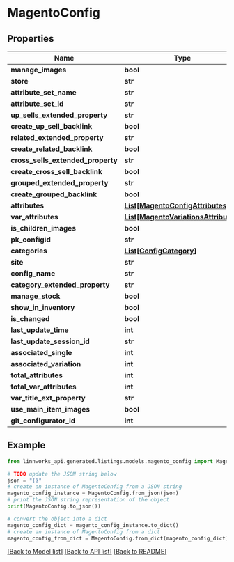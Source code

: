 # MagentoConfig


## Properties

Name | Type | Description | Notes
------------ | ------------- | ------------- | -------------
**manage_images** | **bool** |  | [optional] 
**store** | **str** |  | [optional] 
**attribute_set_name** | **str** |  | [optional] 
**attribute_set_id** | **str** |  | [optional] 
**up_sells_extended_property** | **str** |  | [optional] 
**create_up_sell_backlink** | **bool** |  | [optional] 
**related_extended_property** | **str** |  | [optional] 
**create_related_backlink** | **bool** |  | [optional] 
**cross_sells_extended_property** | **str** |  | [optional] 
**create_cross_sell_backlink** | **bool** |  | [optional] 
**grouped_extended_property** | **str** |  | [optional] 
**create_grouped_backlink** | **bool** |  | [optional] 
**attributes** | [**List[MagentoConfigAttributes]**](MagentoConfigAttributes.md) |  | [optional] 
**var_attributes** | [**List[MagentoVariationsAttributes]**](MagentoVariationsAttributes.md) |  | [optional] 
**is_children_images** | **bool** |  | [optional] 
**pk_configid** | **str** |  | [optional] 
**categories** | [**List[ConfigCategory]**](ConfigCategory.md) |  | [optional] 
**site** | **str** |  | [optional] 
**config_name** | **str** |  | [optional] 
**category_extended_property** | **str** |  | [optional] 
**manage_stock** | **bool** |  | [optional] 
**show_in_inventory** | **bool** |  | [optional] 
**is_changed** | **bool** |  | [optional] 
**last_update_time** | **int** |  | [optional] 
**last_update_session_id** | **str** |  | [optional] 
**associated_single** | **int** |  | [optional] 
**associated_variation** | **int** |  | [optional] 
**total_attributes** | **int** |  | [optional] 
**total_var_attributes** | **int** |  | [optional] 
**var_title_ext_property** | **str** |  | [optional] 
**use_main_item_images** | **bool** |  | [optional] 
**glt_configurator_id** | **int** |  | [optional] 

## Example

```python
from linnworks_api.generated.listings.models.magento_config import MagentoConfig

# TODO update the JSON string below
json = "{}"
# create an instance of MagentoConfig from a JSON string
magento_config_instance = MagentoConfig.from_json(json)
# print the JSON string representation of the object
print(MagentoConfig.to_json())

# convert the object into a dict
magento_config_dict = magento_config_instance.to_dict()
# create an instance of MagentoConfig from a dict
magento_config_from_dict = MagentoConfig.from_dict(magento_config_dict)
```
[[Back to Model list]](../README.md#documentation-for-models) [[Back to API list]](../README.md#documentation-for-api-endpoints) [[Back to README]](../README.md)


